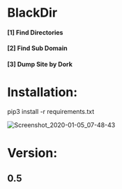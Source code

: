 # BlackDir
 <h4>[1] Find Directories<br></h4>
 <h4>[2] Find Sub Domain<br></h4>
  <h4>[3] Dump Site by Dork </h4>

# Installation:
pip3 install -r requirements.txt

![Screenshot_2020-01-05_07-48-43](https://user-images.githubusercontent.com/46041727/71780373-f37b6300-2f8f-11ea-8fbc-d6b7b935654b.png)
# Version:
<b><h2>0.5</h2></b>
